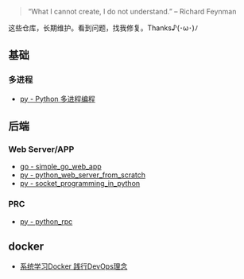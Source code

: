 > “What I cannot create, I do not understand.” – Richard Feynman

这些仓库，长期维护。看到问题，找我修复。Thanks♪(･ω･)ﾉ

## 基础

### 多进程

- [py - Python 多进程编程](https://github.com/LeoSirius/tutorial_python_multi_process)

## 后端

### Web Server/APP

- [go - simple_go_web_app](https://github.com/LeoSirius/simple_go_web_app)
- [py - python_web_server_from_scratch](https://github.com/LeoSirius/python_web_server_from_scratch)
- [py - socket_programming_in_python](https://github.com/LeoSirius/tutorial_socket_programming_in_python)

### PRC

- [py - python_rpc](https://github.com/LeoSirius/tutorial_python_rpc)

## docker

- [系统学习Docker 践行DevOps理念](https://github.com/LeoSirius/tutorial_mooc_docker_devops)
